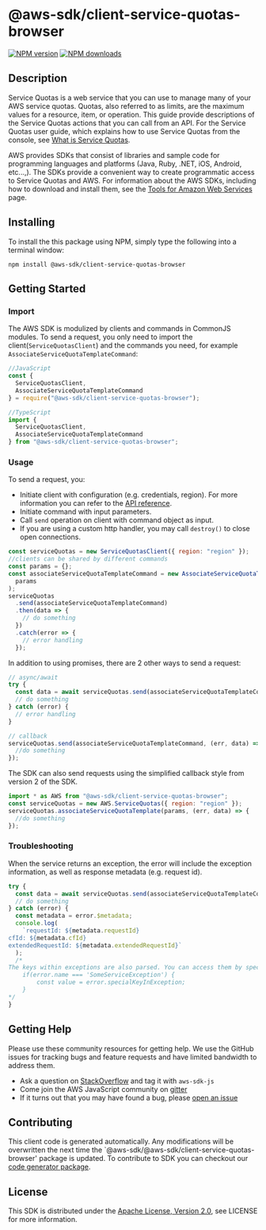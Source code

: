 # @aws-sdk/client-service-quotas-browser

[![NPM version](https://img.shields.io/npm/v/@aws-sdk/client-service-quotas-browser/preview.svg)](https://www.npmjs.com/package/@aws-sdk/client-service-quotas-browser)
[![NPM downloads](https://img.shields.io/npm/dm/@aws-sdk/client-service-quotas-browser.svg)](https://www.npmjs.com/package/@aws-sdk/client-service-quotas-browser)

## Description

<p> Service Quotas is a web service that you can use to manage many of your AWS service quotas. Quotas, also referred to as limits, are the maximum values for a resource, item, or operation. This guide provide descriptions of the Service Quotas actions that you can call from an API. For the Service Quotas user guide, which explains how to use Service Quotas from the console, see <a href="https://docs.aws.amazon.com/servicequotas/latest/userguide/intro.html">What is Service Quotas</a>. </p> <note> <p>AWS provides SDKs that consist of libraries and sample code for programming languages and platforms (Java, Ruby, .NET, iOS, Android, etc...,). The SDKs provide a convenient way to create programmatic access to Service Quotas and AWS. For information about the AWS SDKs, including how to download and install them, see the <a href="https://docs.aws.amazon.com/aws.amazon.com/tools">Tools for Amazon Web Services</a> page.</p> </note>

## Installing

To install the this package using NPM, simply type the following into a terminal window:

```
npm install @aws-sdk/client-service-quotas-browser
```

## Getting Started

### Import

The AWS SDK is modulized by clients and commands in CommonJS modules. To send a request, you only need to import the client(`ServiceQuotasClient`) and the commands you need, for example `AssociateServiceQuotaTemplateCommand`:

```javascript
//JavaScript
const {
  ServiceQuotasClient,
  AssociateServiceQuotaTemplateCommand
} = require("@aws-sdk/client-service-quotas-browser");
```

```javascript
//TypeScript
import {
  ServiceQuotasClient,
  AssociateServiceQuotaTemplateCommand
} from "@aws-sdk/client-service-quotas-browser";
```

### Usage

To send a request, you:

- Initiate client with configuration (e.g. credentials, region). For more information you can refer to the [API reference][].
- Initiate command with input parameters.
- Call `send` operation on client with command object as input.
- If you are using a custom http handler, you may call `destroy()` to close open connections.

```javascript
const serviceQuotas = new ServiceQuotasClient({ region: "region" });
//clients can be shared by different commands
const params = {};
const associateServiceQuotaTemplateCommand = new AssociateServiceQuotaTemplateCommand(
  params
);
serviceQuotas
  .send(associateServiceQuotaTemplateCommand)
  .then(data => {
    // do something
  })
  .catch(error => {
    // error handling
  });
```

In addition to using promises, there are 2 other ways to send a request:

```javascript
// async/await
try {
  const data = await serviceQuotas.send(associateServiceQuotaTemplateCommand);
  // do something
} catch (error) {
  // error handling
}
```

```javascript
// callback
serviceQuotas.send(associateServiceQuotaTemplateCommand, (err, data) => {
  //do something
});
```

The SDK can also send requests using the simplified callback style from version 2 of the SDK.

```javascript
import * as AWS from "@aws-sdk/client-service-quotas-browser";
const serviceQuotas = new AWS.ServiceQuotas({ region: "region" });
serviceQuotas.associateServiceQuotaTemplate(params, (err, data) => {
  //do something
});
```

### Troubleshooting

When the service returns an exception, the error will include the exception information, as well as response metadata (e.g. request id).

```javascript
try {
  const data = await serviceQuotas.send(associateServiceQuotaTemplateCommand);
  // do something
} catch (error) {
  const metadata = error.$metadata;
  console.log(
    `requestId: ${metadata.requestId}
cfId: ${metadata.cfId}
extendedRequestId: ${metadata.extendedRequestId}`
  );
  /*
The keys within exceptions are also parsed. You can access them by specifying exception names:
    if(error.name === 'SomeServiceException') {
        const value = error.specialKeyInException;
    }
*/
}
```

## Getting Help

Please use these community resources for getting help. We use the GitHub issues for tracking bugs and feature requests and have limited bandwidth to address them.

- Ask a question on [StackOverflow](https://stackoverflow.com/questions/tagged/aws-sdk-js) and tag it with `aws-sdk-js`
- Come join the AWS JavaScript community on [gitter](https://gitter.im/aws/aws-sdk-js-v3)
- If it turns out that you may have found a bug, please [open an issue](https://github.com/aws/aws-sdk-js-v3/issues)

## Contributing

This client code is generated automatically. Any modifications will be overwritten the next time the `@aws-sdk/@aws-sdk/client-service-quotas-browser' package is updated. To contribute to SDK you can checkout our [code generator package][].

## License

This SDK is distributed under the
[Apache License, Version 2.0](http://www.apache.org/licenses/LICENSE-2.0),
see LICENSE for more information.

[code generator package]: https://github.com/aws/aws-sdk-js-v3/tree/master/packages/service-types-generator
[api reference]: https://docs.aws.amazon.com/AWSJavaScriptSDK/latest/
